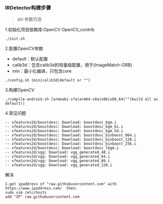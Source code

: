### IRDetector构建步骤

> abi 参数可选

1.初始化项目依赖库:OpenCV OpenCV_contrib
```
./init.sh
```

2.配置OpenCV参数 
- default：默认配置
- calib3d：包含calib3d的轻量级配置，用于(ImageMatch-ORB)
- min：最小化编译，只包含core

```
./config.sh [min|calib3d|default or ""]
```

3.构建OpenCV
```
./compile-android.sh [armeabi-v7a|arm64-v8a|x86|x86_64|""(build all as default)]
```

4.常见问题
```
-- xfeatures2d/boostdesc: Download: boostdesc_bgm.i
-- xfeatures2d/boostdesc: Download: boostdesc_bgm_bi.i
-- xfeatures2d/boostdesc: Download: boostdesc_bgm_hd.i
-- xfeatures2d/boostdesc: Download: boostdesc_binboost_064.i
-- xfeatures2d/boostdesc: Download: boostdesc_binboost_128.i
-- xfeatures2d/boostdesc: Download: boostdesc_binboost_256.i
-- xfeatures2d/boostdesc: Download: boostdesc_lbgm.i
-- xfeatures2d/vgg: Download: vgg_generated_48.i
-- xfeatures2d/vgg: Download: vgg_generated_64.i
-- xfeatures2d/vgg: Download: vgg_generated_80.i
-- xfeatures2d/vgg: Download: vgg_generated_120.i
```

解决
```
1.get ipaddress of "raw.githubusercontent.com" with https://www.ipaddress.com/  then:
sudo vim /etc/hosts
add "IP" raw.githubusercontent.com
```
